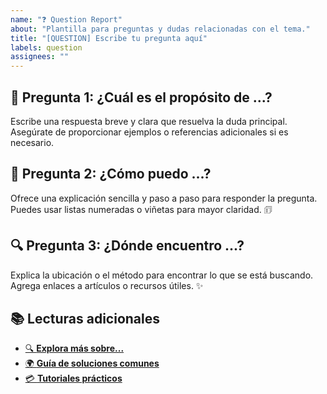 ```yaml
---
name: "❓ Question Report"
about: "Plantilla para preguntas y dudas relacionadas con el tema."
title: "[QUESTION] Escribe tu pregunta aquí"
labels: question
assignees: ""
---
```

## 🔎 Pregunta 1: ¿Cuál es el propósito de ...?

Escribe una respuesta breve y clara que resuelva la duda principal. Asegúrate de proporcionar ejemplos o referencias adicionales si es necesario.

## 📅 Pregunta 2: ¿Cómo puedo ...?

Ofrece una explicación sencilla y paso a paso para responder la pregunta. Puedes usar listas numeradas o viñetas para mayor claridad. 🗊

## 🔍 Pregunta 3: ¿Dónde encuentro ...?

Explica la ubicación o el método para encontrar lo que se está buscando. Agrega enlaces a artículos o recursos útiles. ✨

## 📚 Lecturas adicionales

- [🔍 **Explora más sobre...**](URL-del-artículo)
- [🌍 **Guía de soluciones comunes**](URL-del-artículo)
- [💳 **Tutoriales prácticos**](URL-del-artículo)

